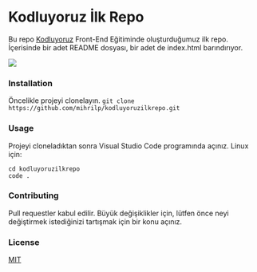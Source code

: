 # Kodluyoruz İlk Repo

Bu repo [Kodluyoruz](https://www.kodluyoruz.org/) Front-End Eğitiminde oluşturduğumuz ilk repo. İçerisinde bir adet README dosyası, bir adet de index.html barındırıyor.

![](./image.png)

### Installation

Öncelikle projeyi clonelayın.
`git clone https://github.com/mihrilp/kodluyoruzilkrepo.git`

### Usage

Projeyi cloneladıktan sonra Visual Studio Code programında açınız.
Linux için:

```
cd kodluyoruzilkrepo
code .
```

### Contributing

Pull requestler kabul edilir. Büyük değişiklikler için, lütfen önce neyi değiştirmek istediğinizi tartışmak için bir konu açınız.

### License

[MIT](https://choosealicense.com/licenses/mit/)
